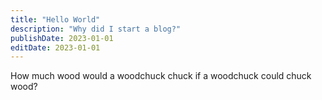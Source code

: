 ```yaml
---
title: "Hello World"
description: "Why did I start a blog?"
publishDate: 2023-01-01
editDate: 2023-01-01
---
```


How much wood would a woodchuck chuck if a woodchuck could chuck wood?
